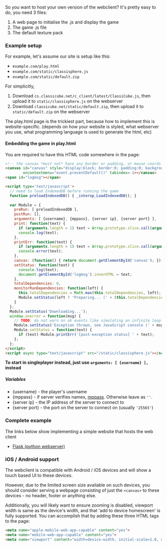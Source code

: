 So you want to host your own version of the webclient? It's pretty easy to do, you need 3 files:
1) A web page to initialise the .js and display the game
2) The game .js file
3) The default texture pack

### Example setup

For example, let's assume our site is setup like this:
* `example.com/play.html`
* `example.com/static/classisphere.js`
* `example.com/static/default.zip`

For simplicitly,
1) Download `cs.classicube.net/c_client/latest/ClassiCube.js`, then upload it to `static/classisphere.js` on the webserver
2) Download `classicube.net/static/default.zip`, then upload it to `static/default.zip` on the webserver

The play.html page is the trickiest part, because how to implement this is website-specific. (depends on how your website is styled, what webserver you use, what programming language is used to generate the html, etc)

#### Embedding the game in play.html

You are required to have this HTML code somewhere in the page:
```HTML
<!-- the canvas *must not* have any border or padding, or mouse coords will be wrong -->
<canvas id="canvas" style="display:block; border:0; padding:0; background-color: black;" 
		oncontextmenu="event.preventDefault()" tabindex=-1></canvas>
<span id="logmsg"></span>

<script type='text/javascript'>
  // need to load IndexedDB before running the game
  function preloadIndexedDB() { _interop_LoadIndexedDB(); }
  
  var Module = {
    preRun: [ preloadIndexedDB ],
    postRun: [],
    arguments: [ {username}, {mppass}, {server ip}, {server port} ],
    print: function(text) {
      if (arguments.length > 1) text = Array.prototype.slice.call(arguments).join(' ');
      console.log(text);
    },
    printErr: function(text) {
      if (arguments.length > 1) text = Array.prototype.slice.call(arguments).join(' ');
      console.error(text);
    },
    canvas: (function() { return document.getElementById('canvas'); })(),
    setStatus: function(text) {
      console.log(text);
      document.getElementById('logmsg').innerHTML = text;
    },
    totalDependencies: 0,
    monitorRunDependencies: function(left) {
      this.totalDependencies = Math.max(this.totalDependencies, left);
      Module.setStatus(left ? 'Preparing... (' + (this.totalDependencies-left) + '/' + this.totalDependencies + ')' : 'All downloads complete.');
    }
  };
  Module.setStatus('Downloading...');
  window.onerror = function(msg) {
    // TODO: do not warn on ok events like simulating an infinite loop or exitStatus
    Module.setStatus('Exception thrown, see JavaScript console (' + msg + ')');
    Module.setStatus = function(text) {
      if (text) Module.printErr('[post-exception status] ' + text);
    };
  };
</script>
<script async type="text/javascript" src="/static/classisphere.js"></script>
```
**To start in singleplayer instead, just use `arguments: [ {username} ],` instead**

##### Variables
* {username} - the player's username
* {mppass} - if server verifies names, [mppass](https://wiki.vg/Classic_Protocol#User_Authentication). Otherwise leave as `''`.
* {server ip} - the IP address of the server to connect to
* {server port} - the port on the server to connect on (usually `'25565'`)

### Complete example

The links below show implementing a simple website that hosts the web client
* [Flask (python webserver)](hosting-flask.md)

### iOS / Android support

The webclient is compatible with Android / iOS devices and will show a touch based UI to these devices.

However, due to the limited screen size available on such devices, you should consider serving a webpage consisting of just the `<canvas>` to these devices - no header, footer or anything else.

Additionally, you will likely want to ensure zooming is disabled, viewport width is same as the device's width, and that 'add to device homescreen' is fully supported. You can accomplish that by adding these three HTML tags to the page:
```HTML
<meta name="apple-mobile-web-app-capable" content="yes">
<meta name="mobile-web-app-capable" content="yes">
<meta name="viewport" content="width=device-width, initial-scale=1.0, maximum-scale=1.0, user-scalable=0">
```